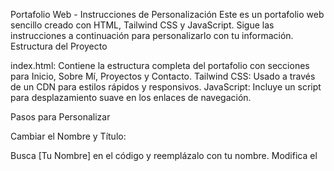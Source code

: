 Portafolio Web - Instrucciones de Personalización
Este es un portafolio web sencillo creado con HTML, Tailwind CSS y JavaScript. Sigue las instrucciones a continuación para personalizarlo con tu información.
Estructura del Proyecto

index.html: Contiene la estructura completa del portafolio con secciones para Inicio, Sobre Mí, Proyectos y Contacto.
Tailwind CSS: Usado a través de un CDN para estilos rápidos y responsivos.
JavaScript: Incluye un script para desplazamiento suave en los enlaces de navegación.

Pasos para Personalizar

Cambiar el Nombre y Título:

Busca [Tu Nombre] en el código y reemplázalo con tu nombre.
Modifica el <title> en el <head> para personalizar el título de la página.


Sección Sobre Mí:

Actualiza el texto en la sección #sobre-mi con tu descripción personal y habilidades.
Reemplaza la URL de la imagen (https://via.placeholder.com/300) con una foto tuya.


Sección Proyectos:

Edita los bloques de proyectos en la sección #proyectos.
Reemplaza las imágenes (https://via.placeholder.com/400x200) con capturas de pantalla de tus proyectos.
Actualiza los títulos, descripciones y enlaces (href="#") con los detalles de tus proyectos reales.


Sección Contacto:

El formulario es estático por ahora. Para hacerlo funcional, intégralo con un backend como Formspree o Netlify Forms.
Actualiza los enlaces de redes sociales en el footer con tus perfiles (LinkedIn, GitHub, Twitter, etc.).


Estilos:

Si deseas cambiar colores o fuentes, modifica las clases de Tailwind CSS o agrega tu propio archivo CSS.
La fuente usada es Poppins (importada desde Google Fonts). Cámbiala si prefieres otra.



Despliegue

Local: Abre index.html en un navegador para probarlo.
Hosting: Sube los archivos a un servicio como GitHub Pages, Netlify o Vercel para publicarlo online.

Notas

Asegúrate de probar la responsividad en diferentes dispositivos.
Si necesitas agregar más secciones o funcionalidades (como un blog o animaciones), considera usar un framework como React.

¡Buena suerte con tu portafolio!
